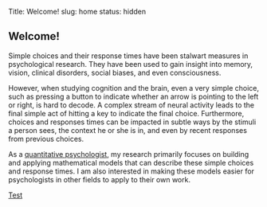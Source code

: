 Title: Welcome!
slug: home
status: hidden

## Welcome!

Simple choices and their response times have been stalwart measures in psychological research. They have been used to gain insight into memory, vision, clinical disorders, social biases, and even consciousness.

However, when studying cognition and the brain, even a very simple choice, such as pressing a button to indicate whether an arrow is pointing to the left or right, is hard to decode. A complex stream of neural activity leads to the final simple act of hitting a key to indicate the final choice. Furthermore, choices and responses times can be impacted in subtle ways by the stimuli a person sees, the context he or she is in, and even by recent responses from previous choices.

As a [quantitative psychologist](http://www.apa.org/research/tools/quantitative/), my research primarily focuses on building and applying mathematical models that can describe these simple choices and response times. I am also interested in making these models easier for psychologists in other fields to apply to their own work.

[Test](archives.html)